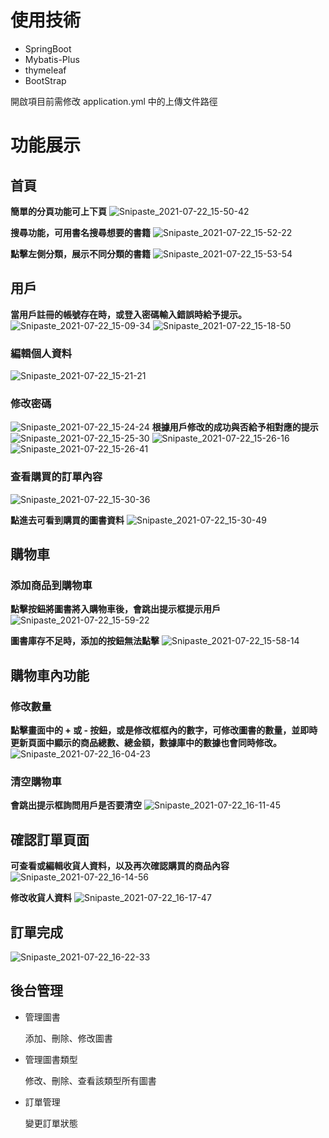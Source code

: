 # 使用技術

- SpringBoot
- Mybatis-Plus
- thymeleaf
- BootStrap

開啟項目前需修改 application.yml 中的上傳文件路徑

# 功能展示

## 首頁
**簡單的分頁功能可上下頁**
![Snipaste_2021-07-22_15-50-42](https://user-images.githubusercontent.com/86906814/126605891-b803505c-838b-48d7-bb47-a6f8010006a2.jpg)

**搜尋功能，可用書名搜尋想要的書籍**
![Snipaste_2021-07-22_15-52-22](https://user-images.githubusercontent.com/86906814/126606048-3d502653-789e-4079-9833-a87b9dd2d143.jpg)

**點擊左側分類，展示不同分類的書籍**
![Snipaste_2021-07-22_15-53-54](https://user-images.githubusercontent.com/86906814/126606297-58a106ac-bc56-4803-994b-f75674310f9f.jpg)




## 用戶

**當用戶註冊的帳號存在時，或登入密碼輸入錯誤時給予提示。**
![Snipaste_2021-07-22_15-09-34](https://user-images.githubusercontent.com/86906814/126601730-c60ff514-f900-4b25-b053-72ee014b7132.jpg)
![Snipaste_2021-07-22_15-18-50](https://user-images.githubusercontent.com/86906814/126602645-e7b3f32f-359a-4f56-9256-404d7fe841c9.jpg)


### 編輯個人資料
![Snipaste_2021-07-22_15-21-21](https://user-images.githubusercontent.com/86906814/126602835-9a68fa48-94be-4db1-9e0f-3ed36d8258bb.jpg)

### 修改密碼
![Snipaste_2021-07-22_15-24-24](https://user-images.githubusercontent.com/86906814/126603485-a095154f-3d31-4fd5-a6c5-f55f82b85aec.jpg)
**根據用戶修改的成功與否給予相對應的提示**
![Snipaste_2021-07-22_15-25-30](https://user-images.githubusercontent.com/86906814/126603499-b19c1287-757a-4184-840e-1eec8dc1e941.jpg)
![Snipaste_2021-07-22_15-26-16](https://user-images.githubusercontent.com/86906814/126603507-c0f109ae-156c-4130-9354-d903d583d74c.jpg)
![Snipaste_2021-07-22_15-26-41](https://user-images.githubusercontent.com/86906814/126603514-c693e47f-3e0f-40f4-8232-7b3759c7508b.jpg)


### 查看購買的訂單內容
![Snipaste_2021-07-22_15-30-36](https://user-images.githubusercontent.com/86906814/126604323-2173b2ba-fdf3-4513-b998-b03e55ab3120.jpg)

**點進去可看到購買的圖書資料**
![Snipaste_2021-07-22_15-30-49](https://user-images.githubusercontent.com/86906814/126604333-612c0f79-2956-47cc-a31f-1fbb8240c7aa.jpg)

## 購物車
### 添加商品到購物車
**點擊按鈕將圖書將入購物車後，會跳出提示框提示用戶**
![Snipaste_2021-07-22_15-59-22](https://user-images.githubusercontent.com/86906814/126606907-ead22d02-c5f1-4185-9523-3609a6d82c3d.jpg)

**圖書庫存不足時，添加的按鈕無法點擊**
![Snipaste_2021-07-22_15-58-14](https://user-images.githubusercontent.com/86906814/126607009-5ecbe3fb-0c70-4548-9843-787bc0a3d65a.jpg)

## 購物車內功能
### 修改數量
**點擊畫面中的 + 或 - 按鈕，或是修改框框內的數字，可修改圖書的數量，並即時更新頁面中顯示的商品總數、總金額，數據庫中的數據也會同時修改。**
![Snipaste_2021-07-22_16-04-23](https://user-images.githubusercontent.com/86906814/126607530-65849a61-e0ad-4b95-82cb-1a453b4667c0.jpg)

### 清空購物車
**會跳出提示框詢問用戶是否要清空**
![Snipaste_2021-07-22_16-11-45](https://user-images.githubusercontent.com/86906814/126608382-1a46b469-458e-43e9-840f-ad2fa57c74a0.jpg)

## 確認訂單頁面
**可查看或編輯收貨人資料，以及再次確認購買的商品內容**
![Snipaste_2021-07-22_16-14-56](https://user-images.githubusercontent.com/86906814/126608785-d890d0ad-8a2f-45f9-b67a-6619a3f5082f.jpg)

**修改收貨人資料**
![Snipaste_2021-07-22_16-17-47](https://user-images.githubusercontent.com/86906814/126609077-eecf809c-c4d1-4570-815f-db0705062b9b.jpg)

## 訂單完成
![Snipaste_2021-07-22_16-22-33](https://user-images.githubusercontent.com/86906814/126609746-3acfa3a0-a01b-4b22-9dfb-ddfddba00f33.jpg)


## 後台管理

- 管理圖書

  添加、刪除、修改圖書

- 管理圖書類型

  修改、刪除、查看該類型所有圖書

- 訂單管理

  變更訂單狀態


